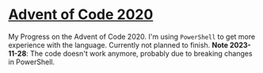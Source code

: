 # [Advent of Code 2020](https://adventofcode.com/2020)

My Progress on the Advent of Code 2020. I'm using `PowerShell` to get more experience with the language. Currently not planned to finish.
**Note 2023-11-28**: The code doesn't work anymore, probably due to breaking changes in PowerShell.
